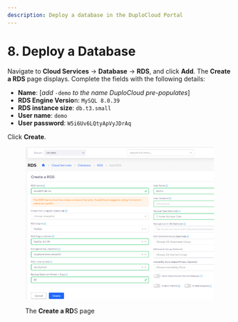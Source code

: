 ```yaml
---
description: Deploy a database in the DuploCloud Portal
---
```


# 8. Deploy a Database

Navigate to **Cloud Services** -> **Database** -> **RDS**, and click **Add**. The **Create a RDS** page displays. Complete the fields with the following details:

* **Name**: \[_add_ `-demo` _to the name DuploCloud pre-populates_]&#x20;
* **RDS Engine Versio**n: `MySQL 8.0.39`&#x20;
* **RDS instance size**: `db.t3.small`&#x20;
* **User name**: `demo`&#x20;
* **User password**: `W5i6Uv6LQtyApVyJDrAq`

Click **Create**.

<figure><img src="../../../.gitbook/assets/db.png" alt=""><figcaption><p>The <strong>Create a RD</strong>S page</p></figcaption></figure>
